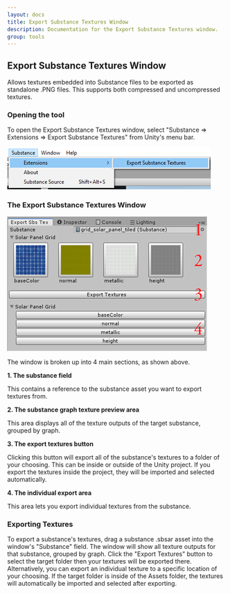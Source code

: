 ```yaml
---
layout: docs
title: Export Substance Textures Window
description: Documentation for the Export Substance Textures window.
group: tools
---
```


Export Substance Textures Window
-----------------------------------------------
Allows textures embedded into Substance files to be exported as standalone .PNG files. This supports both compressed and uncompressed textures.

### Opening the tool
To open the Export Substance Textures window, select "Substance => Extensions => Export Substance Textures" from Unity's menu bar.

![Window menu item](../images/tools/ExpSbsTex01.png)

### The Export Substance Textures Window
![Window menu item](../images/tools/ExpSbsTex03.png)

The window is broken up into 4 main sections, as shown above.

<b>1. The substance field</b>

This contains a reference to the substance asset you want to export textures from.

<b>2. The substance graph texture preview area</b>

This area displays all of the texture outputs of the target substance, grouped by graph.

<b>3. The export textures button</b>

Clicking this button will export all of the substance's textures to a folder of your choosing. This can be inside or outside of the Unity project. If you export the textures inside the project, they will be imported and selected automatically.

<b>4. The individual export area</b>

This area lets you export individual textures from the substance.

### Exporting Textures
To export a substance's textures, drag a substance .sbsar asset into the window's "Substance" field. The window will show all texture outputs for that substance, grouped by graph. Click the "Export Textures" button to select the target folder then your textures will be exported there. Alternatively, you can export an individual texture to a specific location of your choosing. If the target folder is inside of the Assets folder, the textures will automatically be imported and selected after exporting.
